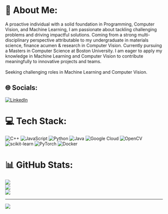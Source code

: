 # 💫 About Me:
A proactive individual with a solid foundation in Programming, Computer Vision, and Machine Learning, I am passionate about tackling challenging problems and driving impactful solutions. Coming from a strong multi-disciplinary perspective attributable to my undergraduate in materials science, finance acumen & research in Computer Vision. Currently pursuing a Masters in Computer Science at Boston University. I am eager to apply my knowledge in Machine Learning and Computer Vision to contribute meaningfully to innovative projects and teams.<br><br>Seeking challenging roles in Machine Learning and Computer Vision.


## 🌐 Socials:
[![LinkedIn](https://img.shields.io/badge/LinkedIn-%230077B5.svg?logo=linkedin&logoColor=white)](https://linkedin.com/in/https://www.linkedin.com/in/harsh242/) 

# 💻 Tech Stack:
![C++](https://img.shields.io/badge/c++-%2300599C.svg?style=for-the-badge&logo=c%2B%2B&logoColor=white) ![JavaScript](https://img.shields.io/badge/javascript-%23323330.svg?style=for-the-badge&logo=javascript&logoColor=%23F7DF1E) ![Python](https://img.shields.io/badge/python-3670A0?style=for-the-badge&logo=python&logoColor=ffdd54) ![Java](https://img.shields.io/badge/java-%23ED8B00.svg?style=for-the-badge&logo=openjdk&logoColor=white) ![Google Cloud](https://img.shields.io/badge/GoogleCloud-%234285F4.svg?style=for-the-badge&logo=google-cloud&logoColor=white) ![OpenCV](https://img.shields.io/badge/opencv-%23white.svg?style=for-the-badge&logo=opencv&logoColor=white) ![scikit-learn](https://img.shields.io/badge/scikit--learn-%23F7931E.svg?style=for-the-badge&logo=scikit-learn&logoColor=white) ![PyTorch](https://img.shields.io/badge/PyTorch-%23EE4C2C.svg?style=for-the-badge&logo=PyTorch&logoColor=white) ![Docker](https://img.shields.io/badge/docker-%230db7ed.svg?style=for-the-badge&logo=docker&logoColor=white)
# 📊 GitHub Stats:
![](https://github-readme-stats.vercel.app/api?username=harshk242&theme=dark&hide_border=false&include_all_commits=true&count_private=true)<br/>
![](https://github-readme-streak-stats.herokuapp.com/?user=harshk242&theme=dark&hide_border=false)<br/>
![](https://github-readme-stats.vercel.app/api/top-langs/?username=harshk242&theme=dark&hide_border=false&include_all_commits=true&count_private=true&layout=compact)

---
[![](https://visitcount.itsvg.in/api?id=harshk242&icon=0&color=1)](https://visitcount.itsvg.in)

<!-- Proudly created with GPRM ( https://gprm.itsvg.in ) -->
